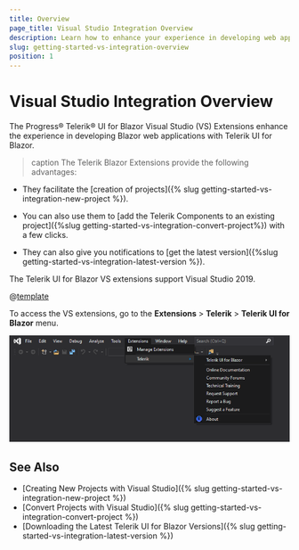 ```yaml
---
title: Overview
page_title: Visual Studio Integration Overview
description: Learn how to enhance your experience in developing web applications with Progress Telerik UI for Blazor.
slug: getting-started-vs-integration-overview
position: 1
---
```


# Visual Studio Integration Overview

The Progress&reg; Telerik&reg; UI for Blazor Visual Studio (VS) Extensions enhance the experience in developing Blazor web applications with Telerik UI for Blazor.

>caption The Telerik Blazor Extensions provide the following advantages:

* They facilitate the [creation of projects]({% slug getting-started-vs-integration-new-project %}). 

* You can also use them to [add the Telerik Components to an existing project]({%slug getting-started-vs-integration-convert-project%}) with a few clicks.

* They can also give you notifications to [get the latest version]({%slug getting-started-vs-integration-latest-version %}).


The Telerik UI for Blazor VS extensions support Visual Studio 2019.

@[template](/_contentTemplates/common/general-info.md#vsx-download)

To access the VS extensions, go to the **Extensions** > **Telerik** > **Telerik UI for Blazor** menu.

![](images/open-vs-extensions.png)



## See Also

* [Creating New Projects with Visual Studio]({% slug getting-started-vs-integration-new-project %})
* [Convert Projects with Visual Studio]({% slug getting-started-vs-integration-convert-project %})
* [Downloading the Latest Telerik UI for Blazor Versions]({% slug getting-started-vs-integration-latest-version %})
